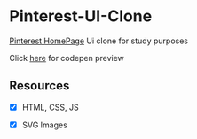 # Pinterest-UI-Clone

[Pinterest HomePage](https://pinterest.com) Ui clone for study purposes

Click [here](https://codepen.io/eliasfurtado/full/oNLZVbz) for codepen preview

## Resources

- [x] HTML, CSS, JS

- [x] SVG Images

